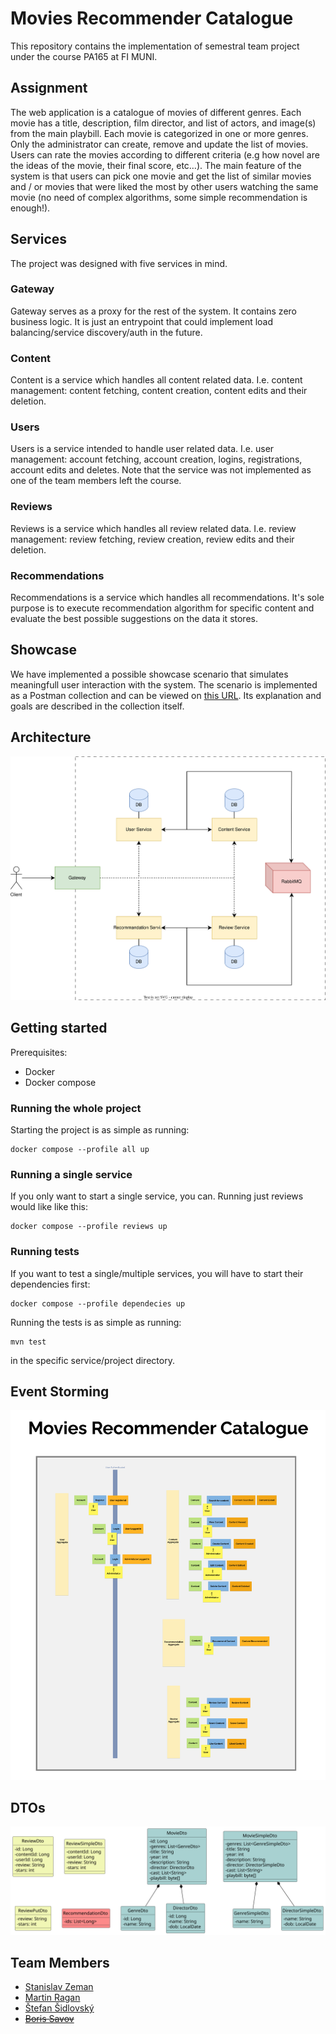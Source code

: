 # Movies Recommender Catalogue

This repository contains the implementation of semestral team project under the course PA165 at FI MUNI.

## Assignment

The web application is a catalogue of movies of different genres. Each movie has a title, description, film director, and list of actors, and image(s) from the main playbill. Each movie is categorized in one or more genres. Only the administrator can create, remove and update the list of movies. Users can rate the movies according to different criteria (e.g how novel are the ideas of the movie, their final score, etc…). The main feature of the system is that users can pick one movie and get the list of similar movies and / or movies that were liked the most by other users watching the same movie (no need of complex algorithms, some simple recommendation is enough!).

## Services

The project was designed with five services in mind.

### Gateway

Gateway serves as a proxy for the rest of the system. It contains zero business logic. It is just an entrypoint that could implement load balancing/service discovery/auth in the future.

### Content

Content is a service which handles all content related data. I.e. content management: content fetching, content creation, content edits and their deletion.

### Users

Users is a service intended to handle user related data. I.e. user management: account fetching, account creation, logins, registrations, account edits and deletes. Note that the service was not implemented as one of the team members left the course.

### Reviews

Reviews is a service which handles all review related data. I.e. review management: review fetching, review creation, review edits and their deletion.

### Recommendations

Recommendations is a service which handles all recommendations. It's sole purpose is to execute recommendation algorithm for specific content and evaluate the best possible suggestions on the data it stores.

## Showcase

We have implemented a possible showcase scenario that simulates meaningfull user interaction with the system. The scenario is implemented as a Postman collection and can be viewed on [this URL](https://www.postman.com/dungeon-software/workspace/movies-recommender/collection/24639654-cd972425-c986-450e-a944-2d9670557149?action=share&creator=24639654). Its explanation and goals are described in the collection itself.

## Architecture

![Architecture](docs/architecture.svg)

## Getting started

Prerequisites:
- Docker
- Docker compose

### Running the whole project

Starting the project is as simple as running:
```
docker compose --profile all up
```

### Running a single service

If you only want to start a single service, you can. Running just reviews would like like this:
```
docker compose --profile reviews up
```

### Running tests

If you want to test a single/multiple services, you will have to start their dependencies first:
```
docker compose --profile dependecies up
```
Running the tests is as simple as running:
```
mvn test
``` 
in the specific service/project directory.

## Event Storming

![Event Storming](docs/event-storming.png)

## DTOs

![DTOs](docs/dtos.svg)

## Team Members

- [Stanislav Zeman](https://is.muni.cz/auth/osoba/524881)
- [Martin Ragan](https://is.muni.cz/auth/osoba/524712)
- [Štefan Šidlovský](https://is.muni.cz/auth/osoba/514508)
- [~~Boris Savov~~](https://is.muni.cz/auth/osoba/524847)
